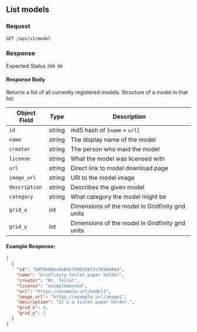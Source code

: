 List models
---------------------
### Request
  `GET /api/v1/model`

### Response
  Expected Status `200 OK`

#### Response Body
  Returns a list of all currently registered models. Structure of a model in that list:

| Object Field  | Type   | Description                                      |
|---------------|--------|--------------------------------------------------|
| `id`          | string | md5 hash of (`name` + `url`)                     |
| `name`        | string | The display name of the model                    |
| `creator`     | string | The person who maid the model                    |
| `license`     | string | What the model was licensed with                 |
| `url`         | string | Direct link to model download page               |
| `image_url`   | string | URl to the model image                           |
| `description` | string | Describes the given model                        |
| `category`    | string | What category the model might be                 |
| `grid_x`      | int    | Dimensions of the model in Gridfinity grid units |
| `grid_y`      | int    | Dimensions of the model in Gridfinity grid units |


#### Example Response:
```json
[
  {
    "id": "b0f9e00ac6e6dc78d631b71c7658e8bd",
    "name": "Gridfinity toilet paper holder",
    "creator": "Mr. Toilet",
    "license": "unimplemented",
    "url": "https://example.url/model1",
    "image_url": "https://example.url/image1",
    "description": "It´s a toilet paper holder.",
    "grid_x": 4,
    "grid_y": 2
  }
]
```